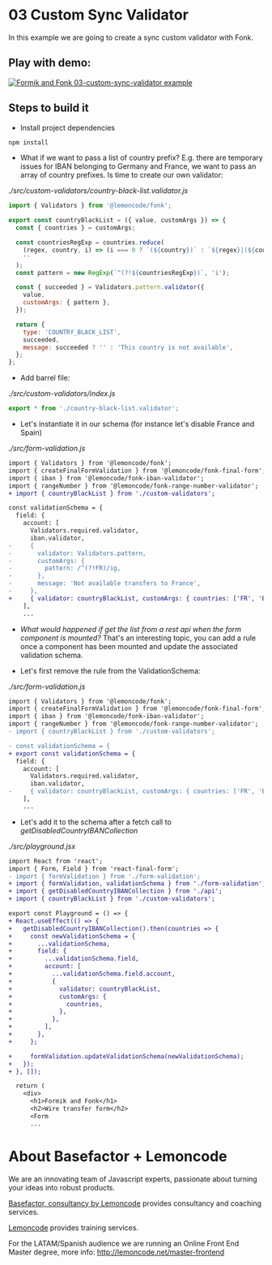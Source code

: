 # 03 Custom Sync Validator

In this example we are going to create a sync custom validator with Fonk.

## Play with demo:

[![Formik and Fonk 03-custom-sync-validator example](https://codesandbox.io/static/img/play-codesandbox.svg)](https://codesandbox.io/s/github/lemoncode/formik-fonk-by-example/tree/master/03-custom-sync-validator)

## Steps to build it

- Install project dependencies

```bash
npm install
```

- What if we want to pass a list of country prefix? E.g. there are temporary issues for IBAN belonging to Germany and France, we want to pass an array of country prefixes. Is time to create our own validator:

_./src/custom-validators/country-black-list.validator.js_

```javascript
import { Validators } from '@lemoncode/fonk';

export const countryBlackList = ({ value, customArgs }) => {
  const { countries } = customArgs;

  const countriesRegExp = countries.reduce(
    (regex, country, i) => (i === 0 ? `(${country})` : `${regex}|(${country})`),
    ''
  );
  const pattern = new RegExp(`^(?!${countriesRegExp})`, 'i');

  const { succeeded } = Validators.pattern.validator({
    value,
    customArgs: { pattern },
  });

  return {
    type: 'COUNTRY_BLACK_LIST',
    succeeded,
    message: succeeded ? '' : 'This country is not available',
  };
};
```

- Add barrel file:

_./src/custom-validators/index.js_

```javascript
export * from './country-black-list.validator';
```

- Let's instantiate it in our schema (for instance let's disable France and Spain)

_./src/form-validation.js_

```diff
import { Validators } from '@lemoncode/fonk';
import { createFinalFormValidation } from '@lemoncode/fonk-final-form';
import { iban } from '@lemoncode/fonk-iban-validator';
import { rangeNumber } from '@lemoncode/fonk-range-number-validator';
+ import { countryBlackList } from './custom-validators';

const validationSchema = {
  field: {
    account: [
      Validators.required.validator,
      iban.validator,
-     {
-       validator: Validators.pattern,
-       customArgs: {
-         pattern: /^(?!FR)/ig,
-       },
-       message: 'Not available transfers to France',
-     },
+     { validator: countryBlackList, customArgs: { countries: ['FR', 'ES'] } },
    ],
    ...
```

- _What would happened if get the list from a rest api when the form component is mounted?_ That's an interesting topic, you can add a rule once a component has been mounted and update the associated validation schema.

- Let's first remove the rule from the ValidationSchema:

_./src/form-validation.js_

```diff
import { Validators } from '@lemoncode/fonk';
import { createFinalFormValidation } from '@lemoncode/fonk-final-form';
import { iban } from '@lemoncode/fonk-iban-validator';
import { rangeNumber } from '@lemoncode/fonk-range-number-validator';
- import { countryBlackList } from './custom-validators';

- const validationSchema = {
+ export const validationSchema = {
  field: {
    account: [
      Validators.required.validator,
      iban.validator,
-     { validator: countryBlackList, customArgs: { countries: ['FR', 'ES'] } },
    ],
    ...
```

- Let's add it to the schema after a fetch call to _getDisabledCountryIBANCollection_

_./src/playground.jsx_

```diff
import React from 'react';
import { Form, Field } from 'react-final-form';
- import { formValidation } from './form-validation';
+ import { formValidation, validationSchema } from './form-validation';
+ import { getDisabledCountryIBANCollection } from './api';
+ import { countryBlackList } from './custom-validators';

export const Playground = () => {
+ React.useEffect(() => {
+   getDisabledCountryIBANCollection().then(countries => {
+     const newValidationSchema = {
+       ...validationSchema,
+       field: {
+         ...validationSchema.field,
+         account: [
+           ...validationSchema.field.account,
+           {
+             validator: countryBlackList,
+             customArgs: {
+               countries,
+             },
+           },
+         ],
+       },
+     };

+     formValidation.updateValidationSchema(newValidationSchema);
+   });
+ }, []);

  return (
    <div>
      <h1>Formik and Fonk</h1>
      <h2>Wire transfer form</h2>
      <Form
      ...
```

# About Basefactor + Lemoncode

We are an innovating team of Javascript experts, passionate about turning your ideas into robust products.

[Basefactor, consultancy by Lemoncode](http://www.basefactor.com) provides consultancy and coaching services.

[Lemoncode](http://lemoncode.net/services/en/#en-home) provides training services.

For the LATAM/Spanish audience we are running an Online Front End Master degree, more info: http://lemoncode.net/master-frontend
